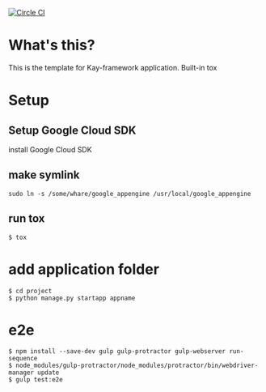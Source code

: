 [![Circle CI](https://circleci.com/gh/yosukesuzuki/kay-template.svg?style=svg)](https://circleci.com/gh/yosukesuzuki/kay-template)

# What's this?
This is the template for Kay-framework application.
Built-in tox

# Setup
## Setup Google Cloud SDK
install Google Cloud SDK


## make symlink 
```
sudo ln -s /some/whare/google_appengine /usr/local/google_appengine
```

## run tox
```
$ tox
```

# add application folder
```
$ cd project
$ python manage.py startapp appname
```

# e2e
```
$ npm install --save-dev gulp gulp-protractor gulp-webserver run-sequence
$ node_modules/gulp-protractor/node_modules/protractor/bin/webdriver-manager update
$ gulp test:e2e
```
